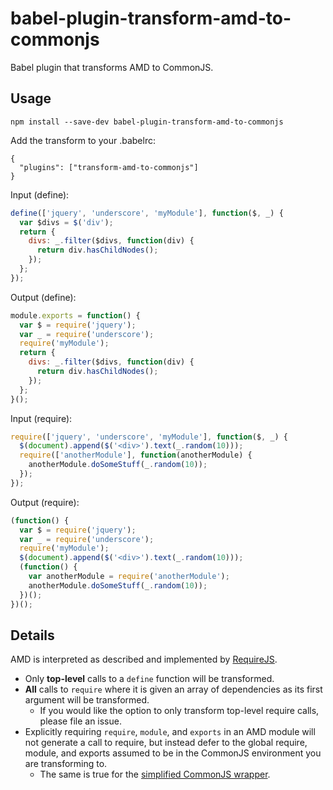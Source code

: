 # babel-plugin-transform-amd-to-commonjs

Babel plugin that transforms AMD to CommonJS.

## Usage

```
npm install --save-dev babel-plugin-transform-amd-to-commonjs
```

Add the transform to your .babelrc:

```
{
  "plugins": ["transform-amd-to-commonjs"]
}
```

Input (define):

```javascript
define(['jquery', 'underscore', 'myModule'], function($, _) {
  var $divs = $('div');
  return {
    divs: _.filter($divs, function(div) {
      return div.hasChildNodes();
    });
  };
});
```

Output (define):

```javascript
module.exports = function() {
  var $ = require('jquery');
  var _ = require('underscore');
  require('myModule');
  return {
    divs: _.filter($divs, function(div) {
      return div.hasChildNodes();
    });
  };
}();
```

Input (require):

```javascript
require(['jquery', 'underscore', 'myModule'], function($, _) {
  $(document).append($('<div>').text(_.random(10)));
  require(['anotherModule'], function(anotherModule) {
    anotherModule.doSomeStuff(_.random(10));
  });
});
```

Output (require):

```javascript
(function() {
  var $ = require('jquery');
  var _ = require('underscore');
  require('myModule');
  $(document).append($('<div>').text(_.random(10)));
  (function() {
    var anotherModule = require('anotherModule');
    anotherModule.doSomeStuff(_.random(10));
  })();
})();
```

## Details

AMD is interpreted as described and implemented by [RequireJS](http://requirejs.org/).

- Only **top-level** calls to a `define` function will be transformed.
- **All** calls to `require` where it is given an array of dependencies as its first argument will be transformed.
  - If you would like the option to only transform top-level require calls, please file an issue.
- Explicitly requiring `require`, `module`, and `exports` in an AMD module will not generate a call to require, but instead defer to the global require, module, and exports assumed to be in the CommonJS environment you are transforming to.
  - The same is true for the [simplified CommonJS wrapper](http://requirejs.org/docs/api.html#cjsmodule).
